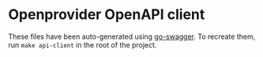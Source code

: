 # Openprovider OpenAPI client

These files have been auto-generated using [go-swagger](https://goswagger.io/). To recreate them, run `make api-client`
in the root of the project.

